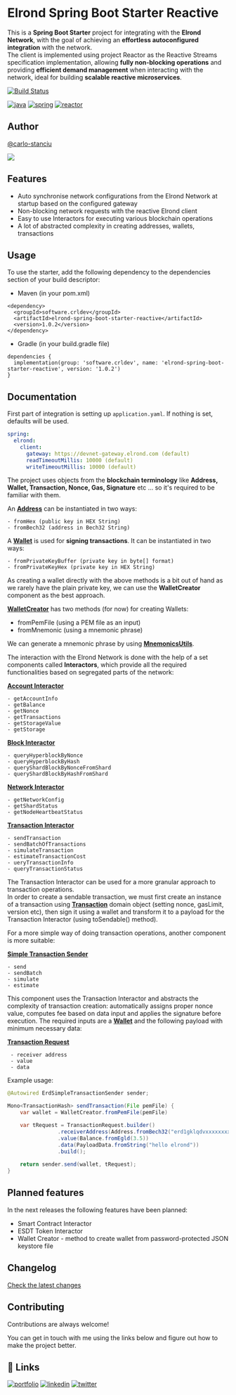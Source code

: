 
# Elrond Spring Boot Starter Reactive

This is a **Spring Boot Starter** project for integrating with the **Elrond Network**, with the goal of achieving an **effortless autoconfigured integration** with the network.\
The client is implemented using project Reactor as the Reactive Streams specification implementation,
allowing **fully non-blocking operations** and providing **efficient demand management** when interacting with the network, ideal for building **scalable reactive microservices**.

[![Build Status](https://app.travis-ci.com/crldev-software/elrond-spring-boot-starter-reactive.svg?branch=main)](https://app.travis-ci.com/crldev-software/elrond-spring-boot-starter-reactive)

[![java](https://img.shields.io/badge/Java11-07405E?style=for-the-badge&logo=java&logoColor=white)](https://openjdk.java.net/projects/jdk/11)
[![spring](https://img.shields.io/badge/SpringBoot2.0-217346?style=for-the-badge&logo=spring&logoColor=white)](https://spring.io/projects/spring-boot)
[![reactor](https://img.shields.io/badge/reactor-navy?style=for-the-badge&logo=s&logoColor=white)](https://projectreactor.io/)



## Author

[@carlo-stanciu](https://www.github.com/carlo-stanciu)

[![](https://crldev.software/img/readme-banner.png)](#)

## Features

- Auto synchronise network configurations from the Elrond Network at startup based on the configured gateway
- Non-blocking network requests with the reactive Elrond client
- Easy to use Interactors for executing various blockchain operations
- A lot of abstracted complexity in creating addresses, wallets, transactions


## Usage
To use the starter, add the following dependency to the dependencies section of your build descriptor:

- Maven (in your pom.xml)

```
<dependency>
  <groupId>software.crldev</groupId>
  <artifactId>elrond-spring-boot-starter-reactive</artifactId>
  <version>1.0.2</version>
</dependency>
```
- Gradle (in your build.gradle file)
```
dependencies {
  implementation(group: 'software.crldev', name: 'elrond-spring-boot-starter-reactive', version: '1.0.2')
}
```

## Documentation

First part of integration is setting up ```application.yaml```. If nothing is set, defaults will be used.

```yml
spring:
  elrond:
    client:
      gateway: https://devnet-gateway.elrond.com (default)
      readTimeoutMillis: 10000 (default)
      writeTimeoutMillis: 10000 (default)
```


The project uses objects from the **blockchain terminology** like **Address, Wallet, Transaction, Nonce, Gas, Signature** etc ...
so it's required to be familiar with them.

An **[Address](src/main/java/software/crldev/elrondspringbootstarterreactive/domain/account/Address.java)** can be instantiated in two ways:
```
- fromHex (public key in HEX String)
- fromBech32 (address in Bech32 String)
```

A **[Wallet](src/main/java/software/crldev/elrondspringbootstarterreactive/domain/wallet/Wallet.java)** is used for **signing transactions**. It can be instantiated in two ways:
```
- fromPrivateKeyBuffer (private key in byte[] format)
- fromPrivateKeyHex (private key in HEX String)
```

As creating a wallet directly with the above methods is a bit out of hand as we rarely have the plain private key, we can use the **WalletCreator** component as the best approach.

**[WalletCreator](src/main/java/software/crldev/elrondspringbootstarterreactive/domain/wallet/WalletCreator.java)** has two methods (for now) for creating Wallets:
- fromPemFile (using a PEM file as an input)
- fromMnemonic (using a mnemonic phrase)

We can generate a mnemonic phrase by using **[MnemonicsUtils](src/main/java/software/crldev/elrondspringbootstarterreactive/util/MnemonicsUtils.java)**.


The interaction with the Elrond Network is done with the help of a set components called **Interactors**, which provide all the required functionalities based on segregated parts of the network:

**[Account Interactor](src/main/java/software/crldev/elrondspringbootstarterreactive/interactor/account/ErdAccountInteractor.java)**
```
- getAccountInfo
- getBalance
- getNonce
- getTransactions
- getStorageValue
- getStorage
```
**[Block Interactor](src/main/java/software/crldev/elrondspringbootstarterreactive/interactor/block/ErdBlockInteractor.java)**
```
- queryHyperblockByNonce
- queryHyperblockByHash
- queryShardBlockByNonceFromShard
- queryShardBlockByHashFromShard
```
**[Network Interactor](src/main/java/software/crldev/elrondspringbootstarterreactive/interactor/network/ErdNetworkInteractor.java)**
```
- getNetworkConfig
- getShardStatus
- getNodeHeartbeatStatus
```
**[Transaction Interactor](src/main/java/software/crldev/elrondspringbootstarterreactive/interactor/transaction/ErdTransactionInteractor.java)**
```
- sendTransaction
- sendBatchOfTransactions
- simulateTransaction
- estimateTransactionCost
- ueryTransactionInfo
- queryTransactionStatus
```
The Transaction Interactor can be used for a more granular approach to transaction operations.\
In order to create a sendable transaction, we must first create an instance of a transaction using **[Transaction](src/main/java/software/crldev/elrondspringbootstarterreactive/domain/transaction/Transaction.java)** domain object (setting nonce, gasLimit, version etc), then sign it using a wallet and transform it to a payload for the Transaction Interactor (using toSendable() method).

For a more simple way of doing transaction operations, another component is more suitable:

**[Simple Transaction Sender](src/main/java/software/crldev/elrondspringbootstarterreactive/sender/ErdSimpleTransactionSender.java)**
```
- send
- sendBatch
- simulate
- estimate
```

This component uses the Transaction Interactor and abstracts the complexity of transaction creation: automatically assigns proper nonce value, computes fee based on data input and applies the signature before execution. The required inputs are a **[Wallet](src/main/java/software/crldev/elrondspringbootstarterreactive/domain/wallet/Wallet.java)**  and the following payload with minimum necessary data:

**[Transaction Request](src/main/java/software/crldev/elrondspringbootstarterreactive/sender/TransactionRequest.java)**
```
 - receiver address
 - value
 - data
```

Example usage:
```java
@Autowired ErdSimpleTransactionSender sender;

Mono<TransactionHash> sendTransaction(File pemFile) {
    var wallet = WalletCreator.fromPemFile(pemFile)

    var tRequest = TransactionRequest.builder()
                .receiverAddress(Address.fromBech32("erd1gklqdvxxxxxxxxxxxxxxxxxxxxx"))
                .value(Balance.fromEgld(3.5))
                .data(PayloadData.fromString("hello elrond"))
                .build();
    
    return sender.send(wallet, tRequest);
}
```






## Planned features

In the next releases the following features have been planned:
- Smart Contract Interactor
- ESDT Token Interactor
- Wallet Creator - method to create wallet from password-protected JSON keystore file


## Changelog

[Check the latest changes](CHANGELOG.md)


## Contributing

Contributions are always welcome!

You can get in touch with me using the links below and figure out how to make the project better.


## 🔗 Links
[![portfolio](https://img.shields.io/badge/crldev.software-red?style=for-the-badge&logo=noi&logoColor=white)](https://crldev.software)
[![linkedin](https://img.shields.io/badge/linkedin-0A66C2?style=for-the-badge&logo=linkedin&logoColor=white)](https://www.linkedin.com/carlo-cristian-stanciu)
[![twitter](https://img.shields.io/badge/Twitter-1DA1F2?style=for-the-badge&logo=twitter&logoColor=white)](https://twitter.com/carlo_stanciu)



  